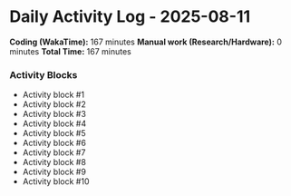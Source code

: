 # Daily Activity Log - 2025-08-11

**Coding (WakaTime):** 167 minutes
**Manual work (Research/Hardware):** 0 minutes
**Total Time:** 167 minutes

### Activity Blocks
- Activity block #1
- Activity block #2
- Activity block #3
- Activity block #4
- Activity block #5
- Activity block #6
- Activity block #7
- Activity block #8
- Activity block #9
- Activity block #10
